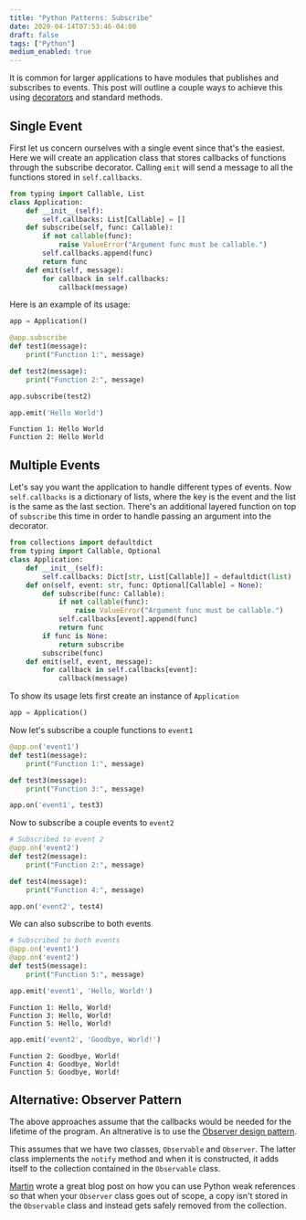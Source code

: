 ```yaml
---
title: "Python Patterns: Subscribe"
date: 2020-04-14T07:53:46-04:00
draft: false
tags: ["Python"]
medium_enabled: true
---
```


It is common for larger applications to have modules that publishes and subscribes to events. This post will outline a couple ways to achieve this using [decorators](/blog/pydecorators/) and standard methods.

## Single Event

First let us concern ourselves with a single event since that's the easiest. Here we will create an application class that stores callbacks of functions through the subscribe decorator. Calling `emit` will send a message to all the functions stored in `self.callbacks`.

```python
from typing import Callable, List
class Application:
    def __init__(self):
        self.callbacks: List[Callable] = []
    def subscribe(self, func: Callable):
        if not callable(func):
            raise ValueError("Argument func must be callable.")
        self.callbacks.append(func)
        return func
    def emit(self, message):
        for callback in self.callbacks:
            callback(message)
```

Here is an example of its usage:

```python
app = Application()

@app.subscribe
def test1(message):
    print("Function 1:", message)

def test2(message):
    print("Function 2:", message)

app.subscribe(test2)

app.emit('Hello World')
```

```
Function 1: Hello World
Function 2: Hello World
```

## Multiple Events

Let's say you want the application to handle different types of events. Now `self.callbacks` is a dictionary of lists, where the key is the event and the list is the same as the last section. There's an additional layered function on top of `subscribe` this time in order to handle passing an argument into the decorator.

```python
from collections import defaultdict
from typing import Callable, Optional
class Application:
    def __init__(self):
        self.callbacks: Dict[str, List[Callable]] = defaultdict(list)
    def on(self, event: str, func: Optional[Callable] = None):
        def subscribe(func: Callable):
            if not callable(func):
                raise ValueError("Argument func must be callable.")
            self.callbacks[event].append(func)
            return func
        if func is None:
            return subscribe
        subscribe(func)
    def emit(self, event, message):
        for callback in self.callbacks[event]:
            callback(message)
```

To show its usage lets first create an instance of `Application`

```python
app = Application()
```

Now let's subscribe a couple functions to `event1`

```python
@app.on('event1')
def test1(message):
    print("Function 1:", message)

def test3(message):
    print("Function 3:", message)

app.on('event1', test3)
```

Now to subscribe a couple events to `event2`

```python
# Subscribed to event 2
@app.on('event2')
def test2(message):
    print("Function 2:", message)

def test4(message):
    print("Function 4:", message)

app.on('event2', test4)
```

We can also subscribe to both events

```python
# Subscribed to both events
@app.on('event1')
@app.on('event2')
def test5(message):
    print("Function 5:", message)
```

```python
app.emit('event1', 'Hello, World!')
```

```
Function 1: Hello, World!
Function 3: Hello, World!
Function 5: Hello, World!
```

```python
app.emit('event2', 'Goodbye, World!')
```

```
Function 2: Goodbye, World!
Function 4: Goodbye, World!
Function 5: Goodbye, World!
```

## Alternative: Observer Pattern

The above approaches assume that the callbacks would be needed for the lifetime of the program. An altnerative is to use the [Observer design pattern](https://en.wikipedia.org/wiki/Observer_pattern). 

This assumes that we have two classes, `Observable` and `Observer`. The latter class implements the `notify` method and when it is constructed, it adds itself to the collection contained in the `Observable` class.

[Martin](https://martinheinz.dev/blog/112) wrote a great blog post on how you can use Python weak references so that when your `Observer` class goes out of scope, a copy isn't stored in the `Observable` class and instead gets safely removed from the collection.


